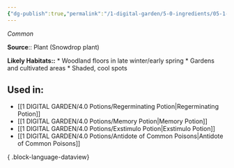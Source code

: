 ```yaml
---
{"dg-publish":true,"permalink":"/1-digital-garden/5-0-ingredients/05-1-plants/bundle-of-galanthus-nivalis/","tags":["ingredient","common"]}
---
```


*Common*

**Source**:: Plant (Snowdrop plant)

**Likely Habitats::** * Woodland floors in late winter/early spring * Gardens and cultivated areas * Shaded, cool spots

## Used in:

- [[1 DIGITAL GARDEN/4.0 Potions/Regerminating Potion\|Regerminating Potion]]
- [[1 DIGITAL GARDEN/4.0 Potions/Memory Potion\|Memory Potion]]
- [[1 DIGITAL GARDEN/4.0 Potions/Exstimulo Potion\|Exstimulo Potion]]
- [[1 DIGITAL GARDEN/4.0 Potions/Antidote of Common Poisons\|Antidote of Common Poisons]]

{ .block-language-dataview}

